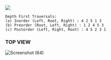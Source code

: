 <img src="https://media.geeksforgeeks.org/wp-content/cdn-uploads/2009/06/tree12.gif" />

```
Depth First Traversals: 
(a) Inorder (Left, Root, Right) : 4 2 5 1 3 
(b) Preorder (Root, Left, Right) : 1 2 4 5 3 
(c) Postorder (Left, Right, Root) : 4 5 2 3 1
```

### TOP VIEW
![Screenshot (64)](https://user-images.githubusercontent.com/62437314/126073740-4534b3ad-8911-42e7-be5e-2da8d22a0e38.png)

